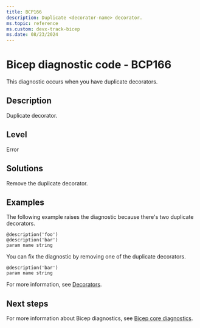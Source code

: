 ```yaml
---
title: BCP166
description: Duplicate <decorator-name> decorator.
ms.topic: reference
ms.custom: devx-track-bicep
ms.date: 08/23/2024
---
```


# Bicep diagnostic code - BCP166

This diagnostic occurs when you have duplicate decorators.

## Description

Duplicate <decorator-name> decorator.

## Level

Error

## Solutions

Remove the duplicate decorator.

## Examples

The following example raises the diagnostic because there's two duplicate decorators.

```bicep
@description('foo')
@description('bar')
param name string
```

You can fix the diagnostic by removing one of the duplicate decorators.  

```bicep
@description('bar')
param name string
```

For more information, see [Decorators](../file.md#decorators).

## Next steps

For more information about Bicep diagnostics, see [Bicep core diagnostics](../bicep-core-diagnostics.md).
